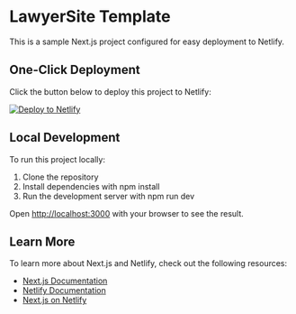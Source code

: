 # LawyerSite Template

This is a sample Next.js project configured for easy deployment to Netlify.

## One-Click Deployment

Click the button below to deploy this project to Netlify:

[![Deploy to Netlify](https://www.netlify.com/img/deploy/button.svg)](https://app.netlify.com/start/deploy?repository=https://github.com/anwaozo/LawyerSite)

## Local Development

To run this project locally:

1. Clone the repository
2. Install dependencies with npm install
3. Run the development server with npm run dev

Open [http://localhost:3000](http://localhost:3000) with your browser to see the result.

## Learn More

To learn more about Next.js and Netlify, check out the following resources:

- [Next.js Documentation](https://nextjs.org/docs)
- [Netlify Documentation](https://docs.netlify.com/)
- [Next.js on Netlify](https://docs.netlify.com/integrations/frameworks/next-js/overview/)